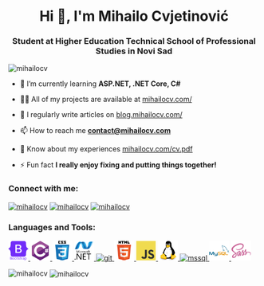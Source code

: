 <h1 align="center">Hi 👋, I'm Mihailo Cvjetinović</h1>
<h3 align="center">Student at Higher Education Technical School of Professional Studies in Novi Sad</h3>

<p align="left"> <img src="https://komarev.com/ghpvc/?username=mihailocv&label=Profile%20views&color=285ff4&style=flat" alt="mihailocv" /> </p>

- 🌱 I’m currently learning **ASP.NET, .NET Core, C#**

- 👨‍💻 All of my projects are available at [mihailocv.com/](mihailocv.com/)

- 📝 I regularly write articles on [blog.mihailocv.com/](blog.mihailocv.com/)

- 📫 How to reach me **contact@mihailocv.com**

- 📄 Know about my experiences [mihailocv.com/cv.pdf](mihailocv.com/cv.pdf)

- ⚡ Fun fact **I really enjoy fixing and putting things together!**

<h3 align="left">Connect with me:</h3>
<p align="left">
<a href="https://dev.to/mihailocv" target="blank"><img align="center" src="https://raw.githubusercontent.com/rahuldkjain/github-profile-readme-generator/master/src/images/icons/Social/devto.svg" alt="mihailocv" height="30" width="40" /></a>
<a href="https://linkedin.com/in/mihailocv" target="blank"><img align="center" src="https://raw.githubusercontent.com/rahuldkjain/github-profile-readme-generator/master/src/images/icons/Social/linked-in-alt.svg" alt="mihailocv" height="30" width="40" /></a>
<a href="https://instagram.com/mihailocv" target="blank"><img align="center" src="https://raw.githubusercontent.com/rahuldkjain/github-profile-readme-generator/master/src/images/icons/Social/instagram.svg" alt="mihailocv" height="30" width="40" /></a>
</p>

<h3 align="left">Languages and Tools:</h3>
<p align="left"> <a href="https://getbootstrap.com" target="_blank" rel="noreferrer"> <img src="https://raw.githubusercontent.com/devicons/devicon/master/icons/bootstrap/bootstrap-plain-wordmark.svg" alt="bootstrap" width="40" height="40"/> </a> <a href="https://www.w3schools.com/cs/" target="_blank" rel="noreferrer"> <img src="https://raw.githubusercontent.com/devicons/devicon/master/icons/csharp/csharp-original.svg" alt="csharp" width="40" height="40"/> </a> <a href="https://www.w3schools.com/css/" target="_blank" rel="noreferrer"> <img src="https://raw.githubusercontent.com/devicons/devicon/master/icons/css3/css3-original-wordmark.svg" alt="css3" width="40" height="40"/> </a> <a href="https://dotnet.microsoft.com/" target="_blank" rel="noreferrer"> <img src="https://raw.githubusercontent.com/devicons/devicon/master/icons/dot-net/dot-net-original-wordmark.svg" alt="dotnet" width="40" height="40"/> </a> <a href="https://git-scm.com/" target="_blank" rel="noreferrer"> <img src="https://www.vectorlogo.zone/logos/git-scm/git-scm-icon.svg" alt="git" width="40" height="40"/> </a> <a href="https://www.w3.org/html/" target="_blank" rel="noreferrer"> <img src="https://raw.githubusercontent.com/devicons/devicon/master/icons/html5/html5-original-wordmark.svg" alt="html5" width="40" height="40"/> </a> <a href="https://developer.mozilla.org/en-US/docs/Web/JavaScript" target="_blank" rel="noreferrer"> <img src="https://raw.githubusercontent.com/devicons/devicon/master/icons/javascript/javascript-original.svg" alt="javascript" width="40" height="40"/> </a> <a href="https://www.linux.org/" target="_blank" rel="noreferrer"> <img src="https://raw.githubusercontent.com/devicons/devicon/master/icons/linux/linux-original.svg" alt="linux" width="40" height="40"/> </a> <a href="https://www.microsoft.com/en-us/sql-server" target="_blank" rel="noreferrer"> <img src="https://www.svgrepo.com/show/303229/microsoft-sql-server-logo.svg" alt="mssql" width="40" height="40"/> </a> <a href="https://www.mysql.com/" target="_blank" rel="noreferrer"> <img src="https://raw.githubusercontent.com/devicons/devicon/master/icons/mysql/mysql-original-wordmark.svg" alt="mysql" width="40" height="40"/> </a> <a href="https://sass-lang.com" target="_blank" rel="noreferrer"> <img src="https://raw.githubusercontent.com/devicons/devicon/master/icons/sass/sass-original.svg" alt="sass" width="40" height="40"/> </a> </p>

<p><img align="left" src="https://github-readme-stats.vercel.app/api/top-langs?username=mihailocv&show_icons=true&theme=dark&title_color=ffffff&text_color=ebebeb&hide_border=true&locale=en&layout=compact" alt="mihailocv" /></p>

<p>&nbsp;<img align="center" src="https://github-readme-stats.vercel.app/api?username=mihailocv&show_icons=true&theme=dark&title_color=ffffff&text_color=ebebeb&hide_border=true&locale=en" alt="mihailocv" /></p>

